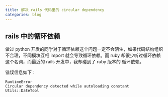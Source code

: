 ```yaml
---
title: 解决 rails 代码里的 circular dependency
categories: blog
---
```


## rails 中的循环依赖

做过 python 开发的同学对于循环依赖这个问题一定不会陌生，如果代码结构组织不合理，不同模块互相 import
就会导致循环依赖。而 ruby 却很少听过循环依赖这个名词，而最近的 rails 开发中，我却碰到了 ruby 版本的
循环依赖。

错误信息如下：

```
RuntimeError
Circular dependency detected while autoloading constant Utils::DateTool
```
